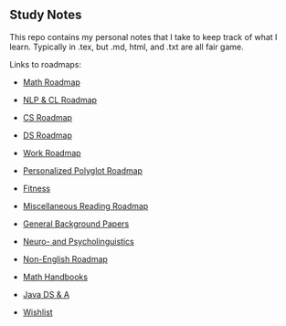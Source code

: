 ## Study Notes

This repo contains my personal notes that I take to keep track of what I learn. Typically in .tex, but .md, html, and .txt are all fair game.

Links to roadmaps:

 * [Math Roadmap](https://www.notion.so/Math-Roadmap-7caf589fdd2e442abb39fb69c22e7d05)

 * [NLP & CL Roadmap](https://www.notion.so/NLP-CL-Roadmap-1b589601b68247cbae3717b72f5929c7)

 * [CS Roadmap](https://www.notion.so/CS-Roadmap-c4b620500a674363a677353fe690ae22)

 * [DS Roadmap](https://www.notion.so/DS-Roadmap-2df6fa6c3eac47afa7670d78410aa1cf)

 * [Work Roadmap](https://www.notion.so/Work-Roadmap-6f30fc9d100f4cbe8f5dddd2a80c14ff)

 * [Personalized Polyglot Roadmap](https://www.notion.so/Personalized-Polyglot-Roadmap-16dfaf004c08468e95e0dfbc3163a7aa)

 * [Fitness](https://www.notion.so/Fitness-7924aafc0d13450395a2ad09b62d3776)

 * [Miscellaneous Reading Roadmap](https://www.notion.so/Miscellaneous-Reading-Roadmap-9e5f0f174c97458984a47c7c01af5cfb)

 * [General Background Papers](https://www.notion.so/General-Background-Papers-063c579499e9480487761b899af3f28a)

 * [Neuro- and Psycholinguistics](https://www.notion.so/Neuro-and-Psycholinguistics-7ca04f85d42645f5ba255bc0c3224525)

 * [Non-English Roadmap](https://www.notion.so/Non-English-Roadmap-8c60d4f46196423189d8cdd757056d40)

 * [Math Handbooks](https://www.notion.so/Math-Handbooks-58f99365ac5f46a3bd230128b74bc086)

 * [Java DS & A](https://www.notion.so/Java-DS-A-9826273b398d4ab98abb8c431e827a67)

 * [Wishlist](https://www.notion.so/Wishlist-fa8561082c5540f084fea66c949141b0)
